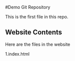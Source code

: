 #Demo Git Repository

This is the first file in this repo.

## Website Contents

Here are the files in the website

1.index.html


